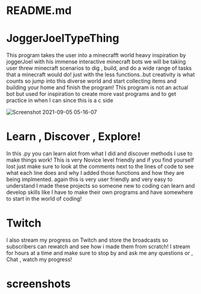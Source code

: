 # README.md

# JoggerJoelTypeThing
This program takes the user into a  minecrafft world heavy inspiration
by joggerJoel with his immense interactive minecraft bots we will be taking user threw minecraft scenarios to dig , build,
and do a wide range of tasks that a minecraft would do! just with the less functions..but creativity is what counts so jump
into this diverse world and start collecting items and building your home and finish the program! This program is not an
actual bot but used for inspiration to create more vast programs and to get practice in when I can since this is a c side

![Screenshot 2021-09-05 05-16-07](https://user-images.githubusercontent.com/87259615/132131776-e08d5983-5fb7-45fd-b15b-ccf84c708afe.png)

# Learn , Discover , Explore!
In this .py you can learn alot from what I did and discover methods I use to make things work! This is very Novice level friendly
and if you find yourself lost just make sure to look at the comments next to the lines of code to see what each line does and why 
I added those functions and how they are being implmented. again this is very user friendly and very easy to understand I made
these projects so someone new to coding can learn and develop skills like I have to make their own programs and have somewhere to
start in the world of coding!

# Twitch
I also stream my progress on Twitch and store the broadcasts so subscribers can rewatch and see how i made them from scratch! I stream for hours
at a time and make sure to stop by and ask me any questions or , Chat , watch my progress!

# screenshots
